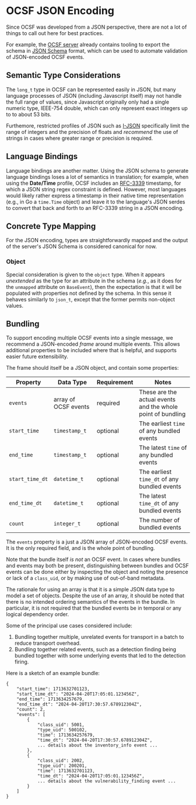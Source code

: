 # OCSF JSON Encoding

Since OCSF was developed from a JSON perspective, there are not
a lot of things to call out here for best practices.

For example, the [OCSF server](https://github.com/ocsf/ocsf-server)
already contains tooling to export the schema in [JSON
Schema](https://json-schema.org/) format, which can be used
to automate validation of JSON-encoded OCSF events.

## Semantic Type Considerations

The `long_t` type in OCSF can be represented easily in JSON, but many
language processes of JSON (including Javascript itself) may not
handle the full range of values, since Javascript originally only had
a single numeric type, IEEE-754 double, which can only represent exact
integers up to to about 53 bits.

Furthemore, restricted profiles of JSON such as
[I-JSON](https://www.rfc-editor.org/rfc/rfc7493) specifically limit
the range of integers and the precision of floats and _recommend_ the
use of strings in cases where greater range or precision is required.

## Language Bindings

Language bindings are another matter.  Using the JSON schema to
generate language bindings loses a lot of semantics in translation;
for example, when using the **Date/Time** profile, OCSF includes an
[RFC-3339](https://www.rfc-editor.org/rfc/rfc3339.html) timestamp, for
which a JSON string regex constraint is defined.  However, most
languages would likely rather express a timestamp in their native time
representation (e.g., in Go a `time.Time` object) and leave it to the
language's JSON serdes to convert that back and forth to an RFC-3339
string in a JSON encoding.

## Concrete Type Mapping

For the JSON encoding, types are straightforwardly mapped and the
output of the server's JSON Schema is considered canonical for now.

### Object

Special consideration is given to the `object` type.  When it appears
_unextended_ as the type for an attribute in the schema (_e.g._, as it
does for the `unmapped` attribute on `BaseEvent`), then the
expectation is that it will be populated with properties not defined
by the schema.  In this sense it behaves similarly to `json_t`, except
that the former permits non-object values.

## Bundling

To support encoding multiple OCSF events into a single message, we
recommend a JSON-encoded _frame_ around multiple events.  This allows
additional properties to be included where that is helpful, and
supports easier future extensibility.

The frame should itself be a JSON object, and contain some properties:

| Property        | Data Type      | Requirement | Notes                                                       |
| --------------- | -------------- | ----------- | ----------------------------------------------------------- |
| `events`        | array of OCSF events | required    | These are the actual events and the whole point of bundling |
| `start_time`    | `timestamp_t`  | optional    | The earliest `time` of any bundled events                   |
| `end_time`      | `timestamp_t`  | optional    | The latest `time` of any bundled events                     |
| `start_time_dt` | `datetime_t`   | optional    | The earliest `time_dt` of any bundled events                |
| `end_time_dt`   | `datetime_t`   | optional    | The latest `time_dt` of any bundled events                  |
| `count`         | `integer_t`    | optional    | The number of bundled events                                |

The `events` property is a just a JSON array of JSON-encoded OCSF
events.  It is the only required field, and is the whole point of
bundling.

Note that the bundle itself _is not_ an OCSF event.  In cases where
bundles and events may both be present, distinguishing between bundles
and OCSF events can be done either by inspecting the object and noting
the presence or lack of a `class_uid`, or by making use of out-of-band
metadata.

The rationale for using an array is that it is a simple JSON data type
to model a set of objects.  Despite the use of an array, it should be
noted that there is no intended ordering semantics of the events in
the bundle.  In particular, it is not required that the bundled events
be in temporal or any logical dependency order.

Some of the principal use cases considered include:

1. Bundling together multiple, unrelated events for transport in a
   batch to reduce transport overhead.
2. Bundling together related events, such as a detection finding
   being bundled together with some underlying events that led
   to the detection firing.

Here is a sketch of an example bundle:

```
{
    "start_time": 1713632701123,
    "start_time_dt": "2024-04-20T17:05:01.123456Z",
    "end_time": 1713634257679,
    "end_time_dt": "2024-04-20T17:30:57.678912304Z",
    "count": 2,
    "events": [
        {
            "class_uid": 5001,
            "type_uid": 500102,
            "time": 1713634257679,
            "time_dt": "2024-04-20T17:30:57.678912304Z",
            ... details about the inventory_info event ...
        },
        {
            "class_uid": 2002,
            "type_uid": 200201,
            "time": 1713632701123,
            "time_dt": "2024-04-20T17:05:01.123456Z",
            ... details about the vulnerability_finding event ...
        }
    ]
}
```
